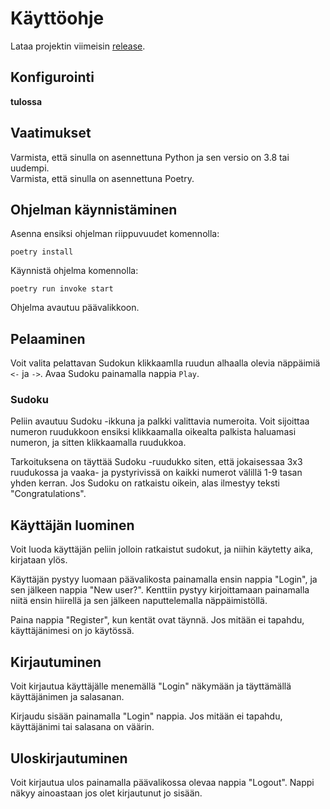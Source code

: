 # Käyttöohje

Lataa projektin viimeisin [release](https://github.com/ronituohino/ohte-harjoitustyo/releases/tag/viikko6).

## Konfigurointi

**tulossa**

## Vaatimukset

Varmista, että sinulla on asennettuna Python ja sen versio on 3.8 tai uudempi.  
Varmista, että sinulla on asennettuna Poetry.

## Ohjelman käynnistäminen

Asenna ensiksi ohjelman riippuvuudet komennolla:

```
poetry install
```

Käynnistä ohjelma komennolla:

```
poetry run invoke start
```

Ohjelma avautuu päävalikkoon.

## Pelaaminen

Voit valita pelattavan Sudokun klikkaamlla ruudun alhaalla olevia näppäimiä `<-` ja `->`. Avaa Sudoku painamalla nappia `Play`.

### Sudoku

Peliin avautuu Sudoku -ikkuna ja palkki valittavia numeroita.
Voit sijoittaa numeron ruudukkoon ensiksi klikkaamalla oikealta palkista haluamasi numeron, ja sitten klikkaamalla ruudukkoa.

Tarkoituksena on täyttää Sudoku -ruudukko siten, että jokaisessaa 3x3 ruudukossa ja vaaka- ja pystyrivissä on kaikki numerot välillä 1-9 tasan yhden kerran. Jos Sudoku on ratkaistu oikein, alas ilmestyy teksti "Congratulations".

## Käyttäjän luominen

Voit luoda käyttäjän peliin jolloin ratkaistut sudokut, ja niihin käytetty aika, kirjataan ylös.

Käyttäjän pystyy luomaan päävalikosta painamalla ensin nappia "Login", ja sen jälkeen nappia "New user?". Kenttiin pystyy kirjoittamaan painamalla niitä ensin hiirellä ja sen jälkeen naputtelemalla näppäimistöllä.

Paina nappia "Register", kun kentät ovat täynnä. Jos mitään ei tapahdu, käyttäjänimesi on jo käytössä.

## Kirjautuminen

Voit kirjautua käyttäjälle menemällä "Login" näkymään ja täyttämällä käyttäjänimen ja salasanan.

Kirjaudu sisään painamalla "Login" nappia. Jos mitään ei tapahdu, käyttäjänimi tai salasana on väärin.

## Uloskirjautuminen

Voit kirjautua ulos painamalla päävalikossa olevaa nappia "Logout". Nappi näkyy ainoastaan jos olet kirjautunut jo sisään.
